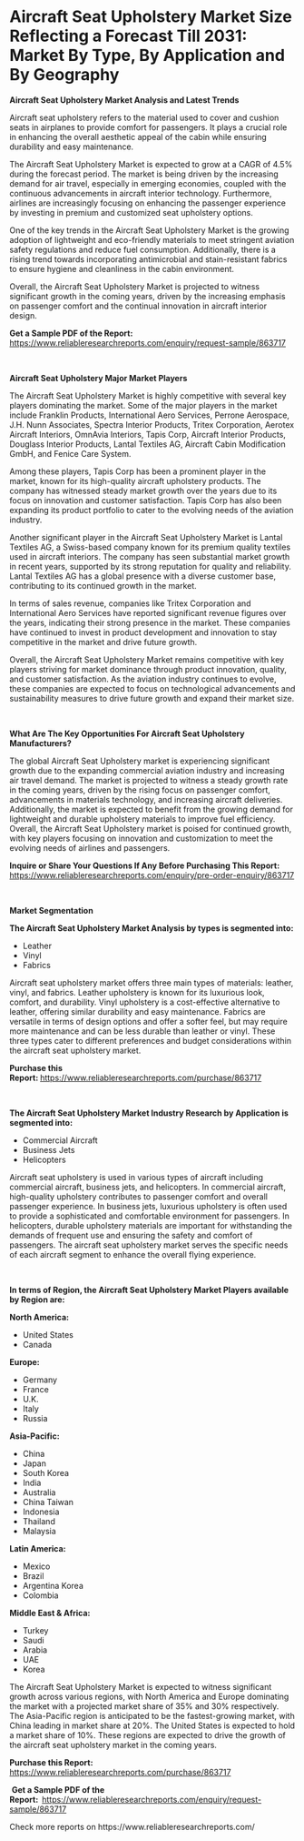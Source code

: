 <p><h1>Aircraft Seat Upholstery Market Size Reflecting a Forecast Till 2031: Market By Type, By Application and By Geography</h1></p><p><strong>Aircraft Seat Upholstery Market Analysis and Latest Trends</strong></p>
<p><p>Aircraft seat upholstery refers to the material used to cover and cushion seats in airplanes to provide comfort for passengers. It plays a crucial role in enhancing the overall aesthetic appeal of the cabin while ensuring durability and easy maintenance.</p><p>The Aircraft Seat Upholstery Market is expected to grow at a CAGR of 4.5% during the forecast period. The market is being driven by the increasing demand for air travel, especially in emerging economies, coupled with the continuous advancements in aircraft interior technology. Furthermore, airlines are increasingly focusing on enhancing the passenger experience by investing in premium and customized seat upholstery options.</p><p>One of the key trends in the Aircraft Seat Upholstery Market is the growing adoption of lightweight and eco-friendly materials to meet stringent aviation safety regulations and reduce fuel consumption. Additionally, there is a rising trend towards incorporating antimicrobial and stain-resistant fabrics to ensure hygiene and cleanliness in the cabin environment.</p><p>Overall, the Aircraft Seat Upholstery Market is projected to witness significant growth in the coming years, driven by the increasing emphasis on passenger comfort and the continual innovation in aircraft interior design.</p></p>
<p><strong>Get a Sample PDF of the Report:&nbsp;</strong> <a href="https://www.reliableresearchreports.com/enquiry/request-sample/863717">https://www.reliableresearchreports.com/enquiry/request-sample/863717</a></p>
<p>&nbsp;</p>
<p><strong>Aircraft Seat Upholstery Major Market Players</strong></p>
<p><p>The Aircraft Seat Upholstery Market is highly competitive with several key players dominating the market. Some of the major players in the market include Franklin Products, International Aero Services, Perrone Aerospace, J.H. Nunn Associates, Spectra Interior Products, Tritex Corporation, Aerotex Aircraft Interiors, OmnAvia Interiors, Tapis Corp, Aircraft Interior Products, Douglass Interior Products, Lantal Textiles AG, Aircraft Cabin Modification GmbH, and Fenice Care System.</p><p>Among these players, Tapis Corp has been a prominent player in the market, known for its high-quality aircraft upholstery products. The company has witnessed steady market growth over the years due to its focus on innovation and customer satisfaction. Tapis Corp has also been expanding its product portfolio to cater to the evolving needs of the aviation industry.</p><p>Another significant player in the Aircraft Seat Upholstery Market is Lantal Textiles AG, a Swiss-based company known for its premium quality textiles used in aircraft interiors. The company has seen substantial market growth in recent years, supported by its strong reputation for quality and reliability. Lantal Textiles AG has a global presence with a diverse customer base, contributing to its continued growth in the market.</p><p>In terms of sales revenue, companies like Tritex Corporation and International Aero Services have reported significant revenue figures over the years, indicating their strong presence in the market. These companies have continued to invest in product development and innovation to stay competitive in the market and drive future growth.</p><p>Overall, the Aircraft Seat Upholstery Market remains competitive with key players striving for market dominance through product innovation, quality, and customer satisfaction. As the aviation industry continues to evolve, these companies are expected to focus on technological advancements and sustainability measures to drive future growth and expand their market size.</p></p>
<p>&nbsp;</p>
<p><strong>What Are The Key Opportunities For Aircraft Seat Upholstery Manufacturers?</strong></p>
<p><p>The global Aircraft Seat Upholstery market is experiencing significant growth due to the expanding commercial aviation industry and increasing air travel demand. The market is projected to witness a steady growth rate in the coming years, driven by the rising focus on passenger comfort, advancements in materials technology, and increasing aircraft deliveries. Additionally, the market is expected to benefit from the growing demand for lightweight and durable upholstery materials to improve fuel efficiency. Overall, the Aircraft Seat Upholstery market is poised for continued growth, with key players focusing on innovation and customization to meet the evolving needs of airlines and passengers.</p></p>
<p><strong>Inquire or Share Your Questions If Any Before Purchasing This Report:</strong> <a href="https://www.reliableresearchreports.com/enquiry/pre-order-enquiry/863717">https://www.reliableresearchreports.com/enquiry/pre-order-enquiry/863717</a></p>
<p>&nbsp;</p>
<p><strong>Market Segmentation</strong></p>
<p><strong>The Aircraft Seat Upholstery Market Analysis by types is segmented into:</strong></p>
<p><ul><li>Leather</li><li>Vinyl</li><li>Fabrics</li></ul></p>
<p><p>Aircraft seat upholstery market offers three main types of materials: leather, vinyl, and fabrics. Leather upholstery is known for its luxurious look, comfort, and durability. Vinyl upholstery is a cost-effective alternative to leather, offering similar durability and easy maintenance. Fabrics are versatile in terms of design options and offer a softer feel, but may require more maintenance and can be less durable than leather or vinyl. These three types cater to different preferences and budget considerations within the aircraft seat upholstery market.</p></p>
<p><strong>Purchase this Report:&nbsp;</strong><a href="https://www.reliableresearchreports.com/purchase/863717">https://www.reliableresearchreports.com/purchase/863717</a></p>
<p>&nbsp;</p>
<p><strong>The Aircraft Seat Upholstery Market Industry Research by Application is segmented into:</strong></p>
<p><ul><li>Commercial Aircraft</li><li>Business Jets</li><li>Helicopters</li></ul></p>
<p><p>Aircraft seat upholstery is used in various types of aircraft including commercial aircraft, business jets, and helicopters. In commercial aircraft, high-quality upholstery contributes to passenger comfort and overall passenger experience. In business jets, luxurious upholstery is often used to provide a sophisticated and comfortable environment for passengers. In helicopters, durable upholstery materials are important for withstanding the demands of frequent use and ensuring the safety and comfort of passengers. The aircraft seat upholstery market serves the specific needs of each aircraft segment to enhance the overall flying experience.</p></p>
<p>&nbsp;</p>
<p><strong>In terms of Region, the Aircraft Seat Upholstery Market Players available by Region are:</strong></p>
<p>
    <p> <strong> North America: </strong>
        <ul>
            <li>United States</li>
            <li>Canada</li>
        </ul>
        </p> 
    <p> <strong> Europe: </strong>
        <ul>
            <li>Germany</li>
            <li>France</li>
            <li>U.K.</li>
            <li>Italy</li>
            <li>Russia</li>
        </ul>
        </p> 
    <p> <strong> Asia-Pacific: </strong>
        <ul>
            <li>China</li>
            <li>Japan</li>
            <li>South Korea</li>
            <li>India</li>
            <li>Australia</li>
            <li>China Taiwan</li>
            <li>Indonesia</li>
            <li>Thailand</li>
            <li>Malaysia</li>
        </ul>
        </p> 
    <p> <strong> Latin America: </strong>
        <ul>
            <li>Mexico</li>
            <li>Brazil</li>
            <li>Argentina Korea</li>
            <li>Colombia</li>
        </ul>
        </p> 
    <p> <strong> Middle East & Africa: </strong>
        <ul>
            <li>Turkey</li>
            <li>Saudi</li>
            <li>Arabia</li>
            <li>UAE</li>
            <li>Korea</li>
        </ul>
    </p>
    </p>
<p><p>The Aircraft Seat Upholstery Market is expected to witness significant growth across various regions, with North America and Europe dominating the market with a projected market share of 35% and 30% respectively. The Asia-Pacific region is anticipated to be the fastest-growing market, with China leading in market share at 20%. The United States is expected to hold a market share of 10%. These regions are expected to drive the growth of the aircraft seat upholstery market in the coming years.</p></p>
<p><strong>Purchase this Report: </strong><a href="https://www.reliableresearchreports.com/purchase/863717">https://www.reliableresearchreports.com/purchase/863717</a></p>
<p>&nbsp;<strong>Get a Sample PDF of the Report:&nbsp;&nbsp;</strong><a href="https://www.reliableresearchreports.com/enquiry/request-sample/863717">https://www.reliableresearchreports.com/enquiry/request-sample/863717</a></p>
<p><strong></strong></p>
<p>Check more reports on https://www.reliableresearchreports.com/</p>